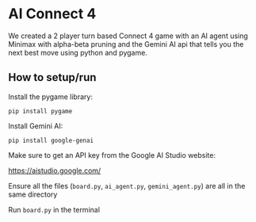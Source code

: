 # AI Connect 4
We created a 2 player turn based Connect 4 game with an AI agent using Minimax with alpha-beta pruning and the Gemini AI api that tells you the next best move using python and pygame.

## How to setup/run
Install the pygame library:
```plaintext
pip install pygame
```

Install Gemini AI:
```plaintext
pip install google-genai
```

Make sure to get an API key from the Google AI Studio website:

https://aistudio.google.com/

Ensure all the files (```board.py```, ```ai_agent.py```, ```gemini_agent.py```) are all in the same directory

Run ```board.py``` in the terminal
